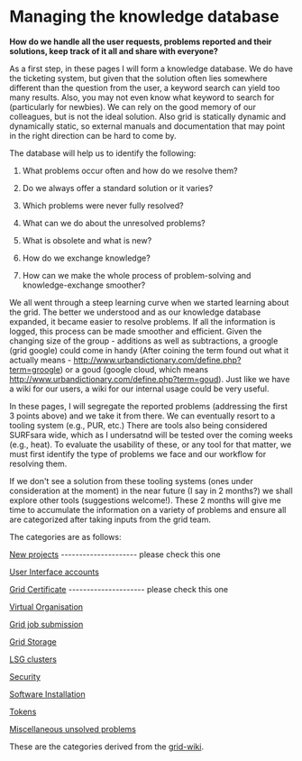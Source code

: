 # Managing the knowledge database

**How do we handle all the user requests, problems reported and their solutions, keep track of it all and share with everyone?**

As a first step, in these pages I will form a knowledge database. We do have the ticketing system, but given that the solution often lies somewhere different than the question from the user, a keyword search can yield too many results. Also, you may not even know what keyword to search for (particularly for newbies). We can rely on the good memory of our colleagues, but is not the ideal solution. Also grid is statically dynamic and dynamically static, so external manuals and documentation that may point in the right direction can be hard to come by. 

The database will help us to identify the following:

1. What problems occur often and how do we resolve them?

2. Do we always offer a standard solution or it varies?

3. Which problems were never fully resolved?

4. What can we do about the unresolved problems?

5. What is obsolete and what is new?

6. How do we exchange knowledge?

7. How can we make the whole process of problem-solving and knowledge-exchange smoother?

We all went through a steep learning curve when we started learning about the grid. The better we understood and as our knowledge database
expanded, it became easier to resolve problems. If all the information is logged, this process can be made smoother and efficient. 
Given the changing size of the group - additions as well as subtractions, a groogle (grid google) could come in handy 
(After coining the term found out what it actually means - http://www.urbandictionary.com/define.php?term=groogle) or a goud (google cloud, which means http://www.urbandictionary.com/define.php?term=goud). Just like we have a wiki for our users, a wiki for our internal usage could be very useful.

In these pages, I will segregate the reported problems (addressing the first 3 points above) and we take it from there. We can eventually resort
to a tooling system (e.g., PUR, etc.) There are tools also being considered SURFsara wide, which as I undersatnd will be tested over the coming weeks (e.g., heat). To evaluate the usability of these, or any tool for that matter, we must first identify the type of problems we face and our workflow for resolving them. 

If we don't see a solution from these tooling systems (ones under consideration at the moment) in the near future (I say in 2 months?) we shall explore other tools (suggestions welcome!). These 2 months will give me time to accumulate the information on a variety of problems and ensure all are categorized after taking inputs from the grid team.

The categories are as follows:

[New projects](https://github.com/maithili-k/knowledge-management/blob/master/categories/new-projects.rst) --------------------- please check this one

[User Interface accounts](https://github.com/maithili-k/knowledge-management/blob/master/categories/User-Interface-accounts.rst)
  
[Grid Certificate](https://github.com/maithili-k/knowledge-management/blob/master/categories/Grid-Certificate.rst) --------------------- please check this one
  
[Virtual Organisation](https://github.com/maithili-k/knowledge-management/blob/master/categories/Virtual-Organisation.rst)
  
[Grid job submission](https://github.com/maithili-k/knowledge-management/blob/master/categories/grid-jobs.rst)
  
[Grid Storage](https://github.com/maithili-k/knowledge-management/blob/master/categories/Grid-storage.rst)
  
[LSG clusters](https://github.com/maithili-k/knowledge-management/blob/master/categories/LSG-clusters.rst)
  
[Security](https://github.com/maithili-k/knowledge-management/blob/master/categories/security.rst)

[Software Installation](https://github.com/maithili-k/knowledge-management/blob/master/categories/software.rst)

[Tokens](https://github.com/maithili-k/knowledge-management/blob/master/categories/tokens.rst)

[Miscellaneous unsolved problems](https://github.com/maithili-k/knowledge-management/blob/master/categories/unsolved.rst)


These are the categories derived from the [grid-wiki](http://doc.grid.surfsara.nl/en/latest/). 
